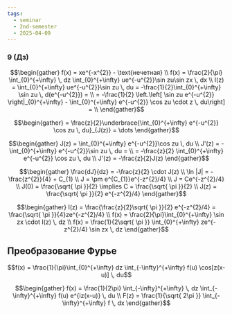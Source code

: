 ```yaml
---
tags:
  - seminar
  - 2nd-semester
  - 2025-04-09
---
```


### 9 (Дз)

$$\begin{gather}
f(x) = xe^{-x^{2}} - \text{нечетная} \\
f(x) = \frac{2}{\pi} \int_{0}^{+\infty} \, dz \int_{0}^{+\infty} ue^{-u^{2}}\sin zu\sin zx \, dx  \\
I(z) = \int_{0}^{+\infty} ue^{-u^{2}}\sin zu \, du = -\frac{1}{2}\int_{0}^{+\infty} \sin zu \, d(e^{-u^{2}}) = \\
= -\frac{1}{2} \left.\left[ \sin zu e^{-u^{2}}  \right|_{0}^{+\infty} - \int_{0}^{+\infty} e^{-u^{2}} \cos zu \cdot z \, du\right] = \\
\end{gather}$$

$$\begin{gather}
= \frac{z}{2}\underbrace{\int_{0}^{+\infty} e^{-u^{2}} \cos zu \, du}_{J(z)} = \dots
\end{gather}$$

$$\begin{gather}
J(z) = \int_{0}^{+\infty} e^{-u^{2}}\cos zu \, du \\
J'(z) = -\int_{0}^{+\infty} e^{-u^{2}}\sin zu \, du = \\
= -\frac{z}{2} \int_{0}^{+\infty} e^{-u^{2}} \cos zu \, du  \\
J'(z) = -\frac{z}{2}J(z)
\end{gather}$$

$$\begin{gather}
\frac{dJ}{dz} = -\frac{z}{2} \cdot J(z) \\
\ln |J| = -\frac{z^{2}}{4} + C_{1} \\
J = \pm e^{C_{1}}e^{-z^{2}/4} \\
J = Ce^{-z^{2}/4} \\
J(0) = \frac{\sqrt{ \pi }}{2} \implies C = \frac{\sqrt{ \pi }}{2} \\
J(z) = \frac{\sqrt{ \pi }}{2} e^{-z^{2}/4}
\end{gather}$$

$$\begin{gather}
I(z) = \frac{\frac{z}{2}\sqrt{ \pi }}{2} e^{-z^{2}/4} = \frac{\sqrt{ \pi }}{4}ze^{-z^{2}/4} \\
f(x) = \frac{2}{\pi}\int_{0}^{+\infty} \sin zx \cdot I(z) \, dz \\ 
f(x) = \frac{1}{2\sqrt{ \pi }} \int_{0}^{+\infty} ze^{-z^{2}/4} \sin zx \, dz
\end{gather}$$

## Преобразование Фурье

$$f(x) = \frac{1}{\pi}\int_{0}^{+\infty} dz \int_{-\infty}^{+\infty} f(u) \cos[z(x-u)] \, du$$

$$\begin{gather}
f(x) = \frac{1}{2\pi} \int_{-\infty}^{+\infty} \, dz \int_{-\infty}^{+\infty} f(u) e^{iz(x-u)} \, du \\
F(z) = \frac{1}{\sqrt{ 2\pi }} \int_{-\infty}^{+\infty} f \, dx 
\end{gather}$$